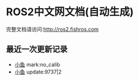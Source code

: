 # ROS2中文网文档(自动生成)

完整文档请访问:http://ros2.fishros.com

## 最近一次更新记录
- [小鱼](https://github.com/fishros) mark:no_calib
- [小鱼](https://github.com/fishros) update:9737|2
